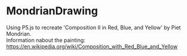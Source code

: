 # MondrianDrawing
Using P5.js to recreate 'Composition II in Red, Blue, and Yellow' by Piet Mondrian.
<br>
Information nabout the painting: https://en.wikipedia.org/wiki/Composition_with_Red_Blue_and_Yellow
